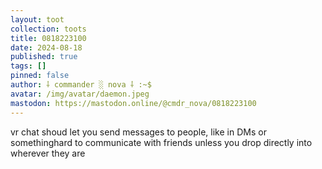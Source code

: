 ```yaml
---
layout: toot
collection: toots
title: 0818223100
date: 2024-08-18
published: true
tags: []
pinned: false
author: ⸸ commander ░ nova ⸸ :~$
avatar: /img/avatar/daemon.jpeg
mastodon: https://mastodon.online/@cmdr_nova/0818223100
---
```


vr chat shoud let you send messages to people, like in DMs or somethinghard to communicate with friends unless you drop directly into wherever they are
